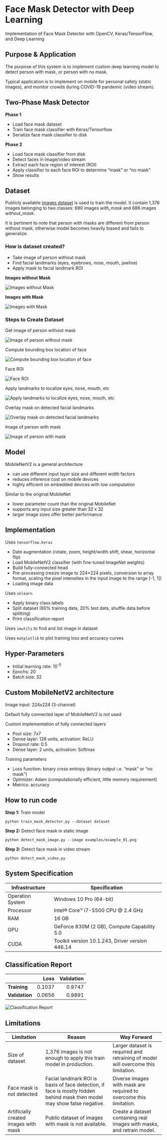 # Face Mask Detector with Deep Learning
Implementation of Face Mask Detector with OpenCV, Keras/TensorFlow, and Deep Learning

## Purpose &amp; Application

The purpose of this system is to implement custom deep learning model to detect person with mask, or person with no mask.

Typical application is to implement on mobile for personal safety (static images), and monitor crowds during COVID-19 pandemic (video stream).

## Two-Phase Mask Detector

**Phase 1**
- Load face mask dataset
- Train face mask classifier with Keras/Tensorflow
- Serialize face mask classifier to disk

**Phase 2**
- Load face mask classifier from disk
- Detect faces in image/video stream
- Extract each face region of interest (ROI)
- Apply classifier to each face ROI to determine “mask” or “no mask”
- Show results

## Dataset

Publicly available [images dataset](https://github.com/prajnasb/observations/tree/master/experiements/data) is used to train the model. It contain 1,376 images belonging to two classes: 690 images *with_mask* and 686 images *without_mask*.

It is pertinent to note that person with masks are different from person without mask, otherwise model becomes heavily biased and fails to generalize.

### How is dataset created?

- Take image of person without mask
- Find facial landmarks (eyes, eyebrows, nose, mouth, jawline)
- Apply mask to facial landmark ROI

**Images without Mask**

![Images without Mask](resources/8.png "Images without mask")

**Images with Mask**

![Images with Mask](resources/7.png "Images with Mask")


### Steps to Create Dataset

Get image of person without mask

![Image of person without mask](resources/1.jpg "Image of person without mask")

Compute bounding box location of face

![Compute bounding box location of face](resources/2.jpg "Compute bounding box location of face")

Face ROI

![Face ROI](resources/3.jpg "Face ROI")

Apply landmarks to localize eyes, nose, mouth, etc

![Apply landmarks to localize eyes, nose, mouth, etc](resources/4.png "Apply landmarks to localize eyes, nose, mouth, etc")

Overlay mask on detected facial landmarks

![Overlay mask on detected facial landmarks](resources/5.png "Overlay mask on detected facial landmarks")

Image of person with mask

![Image of person with mask](resources/6.jpg "Image of person with mask")

## Model

MobileNetV2 is a general architecture
- can use different input layer size and different width factors
- reduces inference cost on mobile devices
- highly efficient on embedded devices with low computation

Similar to the original MobileNet
- lower parameter count than the original MobileNet
- supports any input size greater than 32 x 32
- larger image sizes offer better performance

## Implementation

Uses `tensorflow.keras`
- Date augmentation (rotate, zoom, height/width shift, shear, horizontal flip)
- Load MobileNetV2 classifier (with fine-tuned ImageNet weights)
- Build fully-connected head
- Pre-processing (resize image to 224×224 pixels, conversion to array format, scaling the pixel intensities in the input image to the range [-1, 1])
- Loading image data

Uses `sklearn`
- Apply binary class labels
- Split dataset (80% training data, 20% test data, shuffle data before splitting)
- Print classification report

Uses `imutils` to find and list image in dataset

Uses `matplotlib` to plot training loss and accuracy curves

## Hyper-Parameters

- Initial learning rate: 10<sup>-5</sup>
- Epochs: 20
- Batch size: 32

## Custom MobileNetV2 architecture

Image input: 224x224 (3-channel)

Default fully connected layer of MobileNetV2 is not used

Custom implementation of fully connected layers
- Pool size: 7x7
- Dense layer: 128 units, activation: ReLU
- Dropout rate: 0.5
- Dense layer: 2 units, activation: Softmax

Training parameters

- Loss function: binary cross entropy (binary output i.e. “mask” or “no mask”)
- Optimizer: Adam (computationally efficient, little memory requirement)
- Metrics: accuracy

## How to run code

**Step 1:** Train model

```shell script
python train_mask_detector.py --dataset dataset
```

**Step 2:** Detect face mask in static image

```shell script
python detect_mask_image.py --image examples/example_01.png
```

**Step 3:** Detect face mask in video stream

```shell script
python detect_mask_video.py
```

## System Specification

| Infrastructure | Specification |
| --- | --- |
| Operation System | Windows 10 Pro (64-bit) |
| Processor | Intel® Core™ i7-5500 CPU @ 2.4 GHz |
| RAM | 16 GB |
| GPU | GeForce 830M (2 GB), Compute Capability 5.0 |
| CUDA | Toolkit version 10.1.243, Driver version 446.14 |

## Classification Report

| &nbsp; | Loss | Validation |
| --- | ---: | ---: |
| **Training** | 0.1037 | 0.9747 |
| **Validation** | 0.0656 | 0.9891 |

![Classification Report](resources/plot.png "Classification Report")

## Limitations

| Limitation | Reason | Way Forward |
| --- | --- | --- |
| Size of dataset | 1,376 images is not enough to apply this train model in production. | Larger dataset is required and retraining of model will overcome this limitation. |
| Face mask is not detected | Facial landmark ROI is basis of face detection, if face is mostly hidden behind mask then model may show false negative. | Diverse images with mask are required to overcome this limitation. |
| Artificially created images with mask | Public dataset of images with mask is not available. | Create a dataset containing real images with masks, and retrain model. |
